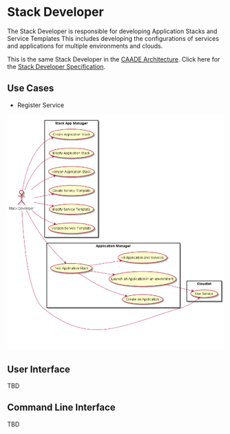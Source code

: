 # Stack Developer
The Stack Developer is responsible for developing Application Stacks and Service Templates
This includes developing the configurations of services and applications for multiple environments and clouds.

This is the same Stack Developer in the [CAADE Architecture](https://github.com/CAADE/Caade/blob/master/design/README.md).
Click here for the [Stack Developer Specification](https://github.com/CAADE/Caade/blob/master/design/Actors/StackDeveloper/README.md).

## Use Cases 

* Register Service

![Image](UseCases.png)

## User Interface

TBD

## Command Line Interface

TBD

